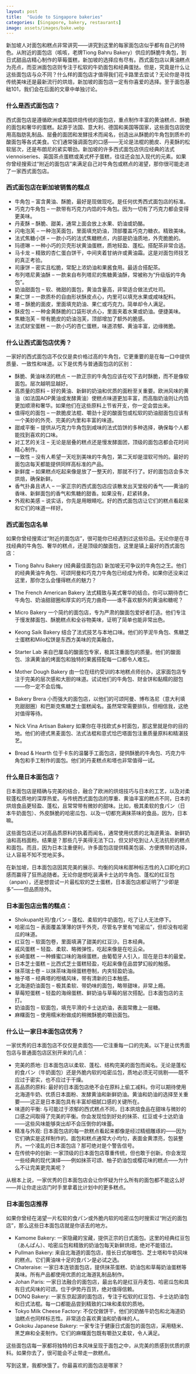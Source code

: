 ```yaml
---
layout: post
title:  "Guide to Singapore bakeries"
categories: [Singapore, bakery, restaurants]
image: assets/images/bake.webp
---
```


新加坡人对面包和糕点非常讲究——讲究到这里的每家面包店似乎都有自己的特色。从附近的面包店（咳咳，老牌Tiong Bahru Bakery）供应的酥脆牛角包，到日式甜品店精心制作的草莓蛋糕，新加坡的选择应有尽有。西式面包店以黄油糕点为亮点，而亚洲面包店则专注于松软的牛奶面包和经典蛋挞。但是，究竟是什么让这些面包店与众不同？什么样的面包店才值得我们花卡路里去尝试？无论你是寻找传统美味还是最新流行的烘焙，新加坡的面包店一定有你喜爱的选择。至于面包基础101，我们会在后面的文章中单独讨论。

### 什么是西式面包店？

西式面包店是遵循欧洲或美国烘焙传统的面包店，重点制作丰富的黄油糕点、酥脆的面包和奢华的蛋糕。起源于法国、意大利、德国和美国等国家，这些面包店因使用高脂肪乳制品、层叠的面团和发酵技术而闻名，创造出从酥脆的牛角包到质朴的酸面包等各式美食。它们通常强调面包的口感——无论是法棍的脆皮、丹麦酥的松软层次，还是布朗尼的紧实嚼劲。新加坡的许多西式面包店供应经典的法式viennoiseries、英国茶点蛋糕或美式杯子蛋糕，往往还会加入现代的元素。如果你曾经搜索过“附近的面包店”来满足自己对牛角包或糕点的渴望，那你很可能走进了一家西式面包店。

### 西式面包店在新加坡销售的糕点

+ 牛角包 – 富含黄油、酥脆，最好是现做现吃。是任何优秀西式面包店的标准。
+ 巧克力牛角包 – 一款带有巧克力内馅的牛角包。因为一切有了巧克力都会变得更美味。
+ 丹麦酥 – 酥脆、甜美，通常上面会放上水果、奶油或奶酪。
+ 闪电泡芙 – 一种泡芙面包，里面填充奶油，顶部覆盖巧克力糖衣。精致美味。
+ 法式焦糖小饼 – 一款小巧的法式焦糖糕点，内部是奶油质地，外壳脆脆的。
+ 玛德琳 – 一种小巧的贝壳形状黄油蛋糕，质地轻盈、蓬松。搭配茶非常合适。
+ 马卡龙 – 精致的杏仁蛋白饼干，中间夹着甘纳许或黄油霜。这是对面包师技艺的真正考验。
+ 司康饼 – 密实且松脆，常配上浓奶油和果酱食用。最适合搭配茶。
+ 布列塔尼黄油酥 – 一款来自布列塔尼的焦糖黄油酥，常被称为“升级版的牛角包”。
+ 奶油甜面包 – 软、微甜的面包，黄油含量高，非常适合做法式吐司。
+ 果仁饼 – 一款质朴的自由形状酥皮点心，内里可以填充水果或咸味配料。
+ 塔 – 酥脆的面皮，里面填充奶油、果仁或巧克力。简单却令人满足。
+ 酥皮包 – 一种金黄酥脆的口袋形状点心，里面夹着水果或奶油。便捷美味。
+ 焦糖泡芙 – 带有脆皮的奶油泡芙，顶部增加了额外的脆感。
+ 法式财宝蛋糕 – 一款小巧的杏仁蛋糕，味道浓郁、黄油丰富，边缘微脆。

### 什么让西式面包店优秀？

一家好的西式面包店不仅仅是卖价格过高的牛角包，它更重要的是在每一口中提供质量、一致性和味道。以下是优秀与普通面包店的区别：

+ 酥脆、黄油味浓的糕点 – 一款正宗的牛角包应该在咬下去时酥脆，而不是像软面包。层次越明显越好。
+ 高质量的原料 – 好的黄油、新鲜的奶油和优质的面粉至关重要。欧洲风味的黄油（如法国AOP黄油或发酵黄油）使糕点味道更加丰富，而高脂奶油则让内馅更加顺滑和奢华。如果他们在这些原料上节省开支，你一定会尝出来。
+ 值得吃的面包 – 一款脆皮法棍、嚼劲十足的酸面包或松软的奶油甜面包应该有一个美妙的外壳、完美的内里和丰富的味道。
+ 甜咸平衡 – 提供从巧克力牛角包到咸味的法式馅饼的多种选择，确保每个人都能找到喜欢的口味。
+ 对工艺的关注 – 无论是层叠的糕点还是慢发酵面团，顶级的面包店都会花时间精心制作。
+ 一致性 – 没有人希望一天吃到美味的牛角包，第二天却是湿软可怜的。最好的面包店每天都能提供同样高标准的产品。
+ 新鲜度 – 如果糕点吃起来像是放了一整天的，那就不行了。好的面包店会多次烘焙，确保新鲜。
+ 香气扑鼻且诱人 – 一家正宗的西式面包店应该散发出天堂般的香气——黄油的香味、新鲜面包的香气和焦糖的甜香。如果没有，赶紧转身。
+ 外观和美感 – 说实话，你先是用眼睛吃。好的西式面包店让它们的糕点看起来和它们的味道一样好。

### 西式面包店名单

如果你曾经搜索过“附近的面包店”，很可能你已经遇到过这些珍品。无论你是在寻找经典的牛角包、奢华的糕点，还是顶级的酸面包，这里是镇上最好的西式面包店：

+ Tiong Bahru Bakery (经典最佳面包店)
新加坡无可争议的牛角包之王。他们的经典黄油牛角包、可颂阿曼和巧克力牛角包已经成为传奇。如果你还没来过这里，那你怎么会懂得糕点的魅力？

+ The French American Bakery
法式精致与美式奢华的结合。你可以期待杏仁牛角包、奶油甜甜圈和厚实的巧克力曲奇——谁不喜欢额外的黄油和糖呢？
+ Micro Bakery
一个简约的面包店，专为严肃的酸面包爱好者打造。他们专注于慢发酵面包、酥脆糕点和全谷物美味，证明了简单也能非常出色。
+ Keong Saik Bakery
结合了法式技艺与本地口味。他们的芋泥牛角包、焦糖芝士蛋糕和Milo松饼是东西方美味的完美融合。

+ Starter Lab
来自巴厘岛的酸面包专家，极其注重面包的质量。他们的酸面包、涂满黄油的烤面包和独特的果酱搭配每一口都令人难忘。

+ Mother Dough Bakery
由一位在纽约受训的本地糕点师创办，这家面包店专注于完美的层次感和大胆的味道。试试他们的牛角包、财金饼和黏糯的甜包——你一定不会后悔。

+ Bakery Brera
小而强大的面包店，以他们的可颂阿曼、博布洛尼（意大利填充甜甜圈）和巴斯克焦糖芝士蛋糕闻名。虽然常常需要排队，但相信我，这绝对值得等待。

+ Nick Vina Artisan Bakery
如果你在寻找欧式乡村面包，那这里就是你的目的地。他们的德式黑麦面包、法式法棍和意式恰巴塔面包注重质量原料和精湛技艺。

+ Bread & Hearth
位于卡东的温馨手工面包店，提供酥脆的牛角包、巧克力牛角包和手工制作的面包。他们的丹麦糕点和塔也非常值得一试。

### 什么是日本面包店？

日本面包店是精确与完美的结合，融合了欧洲的烘焙技巧与日本的工艺，以及对柔软蓬松质地的深厚热爱。与传统西式面包店的厚重、黄油丰富的糕点不同，日本的烘焙食品更轻盈、蓬松，且常常带有微妙的甜味。比如，极其柔软的食パン（日本牛奶面包）、外皮酥脆的哈密瓜包、以及一切都充满抹茶味的食品，因为，日本嘛。

这些面包店还以对高品质原料的执着而闻名，通常使用优质的北海道黄油、新鲜奶油和高档面粉。结果是？那些几乎美得无法下口，但又好吃到让人无法抗拒的糕点和面包。而且，因为日本注重便利，许多面包店提供精美包装、方便携带的选择，让人容易不知不觉地买多。

在新加坡，日本面包店因其完美的展示、均衡的风味和那种标志性的入口即化的口感而赢得了狂热追随者。无论你是想吃装满卡士达的牛角包、蓬松的红豆包（anpan），还是想尝试一片最松软的芝士蛋糕，日本面包店都证明了“少即是多”——但品质除外。

### 日本面包店出售的糕点：

+ Shokupan吐司/食パン – 蓬松、柔软的牛奶面包，吃了让人无法停下。
+ 哈密瓜包 – 表面覆盖薄薄的饼干外壳，尽管名字里有“哈密瓜”，但却没有哈密瓜的味道。
+ 红豆包 – 软面包卷，里面填满了甜美的红豆沙。日本经典。
+ 戚风蛋糕 – 轻盈、柔软、略微弹性，吃起来像是在吃云朵。
+ 长崎蛋糕 – 一种蜂蜜口味的海绵蛋糕，由葡萄牙人引入，现在是日本的最爱。
+ 日本芝士蛋糕 – 比西式芝士蛋糕轻盈，吃起来像在品尝梦幻般的触感。
+ 抹茶瑞士卷 – 以抹茶味海绵蛋糕卷制，内夹轻盈奶油。
+ 柚子塔 – 经典塔的柑橘风味，带有清新的日本触感。
+ 北海道奶油面包 – 极其柔软、带奶味的面包，略带甜味，非常上瘾。
+ 草莓短蛋糕 – 轻盈的海绵蛋糕、鲜奶油与草莓的层次搭配。日本面包店的主打。
+ 奶油面包 – 软面包，填充平滑的卡士达奶油，表面常撒上一层糖。
+ 麻糬面包 – 使用糯米粉做成的稍微酥脆的嚼劲面包。

### 什么让一家日本面包店优秀？

一家优秀的日本面包店不仅仅是卖面包——它注重每一口的完美。以下是让优秀面包店与普通面包店区别开来的几点：

+ 完美的质地: 日本面包店以柔软、蓬松、结构完美的面包而闻名。无论是蓬松的食パン（牛奶面包）还是外脆内软的哈密瓜包，质地必须无可挑剔——既不应过于密实，也不应过于干燥。
+ 高品质的原料: 最好的日本面包店绝不会在原料上偷工减料。你可以期待使用北海道牛奶、优质日本面粉、发酵黄油和新鲜奶油。黄油和奶油的选择至关重要——这正是日本面包具有丰富却细腻口感的关键所在。
+ 味道的平衡: 与可能过于浓郁的西式糕点不同，日本烘焙食品在甜味与微妙的口感之间取得了完美的平衡。你会发现恰到好处的抹茶、红豆或卡士达奶油——这些风味能够突出却不会压倒你的味蕾。
+ 精准与外观: 日本面包店的每一款糕点看起来都像是经过精细雕琢的——因为它们确实是这样制作的。面包和糕点通常大小均匀，表面金黄漂亮，包装整齐。一个凌乱的日本面包店？那可绝对是个警告信号。
+ 在传统中的创新: 一家顶级的日本面包店尊重传统，但也敢于创新。你会发现一些经典的现代演绎——例如抹茶可颂、柚子奶油包或樱花味的糕点——为什么不让完美更完美呢？

从根本上说，一家优秀的日本面包店会让你怀疑为什么所有的面包都不能这么好——并让你走出店门时手里拿着比计划中的更多糕点。

### 日本面包店推荐

如果你曾经在渴望一片松软的食パン或外脆内软的哈密瓜包时搜索过“附近的面包店”，那么这些日本面包店就是你该去的地方。

+ Kamome Bakery: 一家隐藏的宝藏，提供正宗的日式面包。这里的经典红豆包（あんぱん）、哈密瓜包和精致的奶油包每天新鲜烘焙，绝对不能错过。
+ Pullman Bakery: 来自北海道的面包店，擅长日式咖喱包、芝士塔和牛奶风味的糕点。它们黄油味十足的食パン是必试之选。
+ Chateraise: 一家日本连锁面包店，提供抹茶蛋糕、奶油包和草莓奶油蛋糕等美味。所有产品都使用优质的北海道乳制品制作。
+ Johan Paris: 一家日法融合的面包店，最出名的是红豆丹麦包、哈密瓜包和具有日式风味的可颂。位于伊势丹百货，绝对值得信赖。
+ DONQ Bakery: 一家东京起源的面包店，专注于松软的红豆包、卡士达奶油包和日式法棍。每一口都能品尝到精致的口味和柔软的质地。
+ Tokyo Milk Cheese Factory: 不仅仅做饼干，他们的奶酪牛奶包和北海道奶油糕点也同样标志性。非常适合喜欢黄油和奶香味的人。
+ Gokoku Japanese Bakery: 一家专注于健康日式面包的面包店，采用糙米、黑芝麻和全麦制作。它们的麻糬面包既有嚼劲又柔软，令人满足。

这些面包店每一家都将独特的日本风味呈现于面包之中，从完美的质感到优质的原料。如果你去了，很可能会不止带走一款糕点。

写到这里，我都快饿了。你最喜欢的面包店是哪家？

